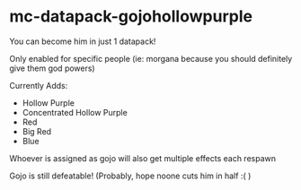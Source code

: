 # mc-datapack-gojohollowpurple
You can become him in just 1 datapack!

Only enabled for specific people (ie: morgana because you should definitely give them god powers)

Currently Adds:
+ Hollow Purple
+ Concentrated Hollow Purple
+ Red
+ Big Red
+ Blue

Whoever is assigned as gojo will also get multiple effects each respawn

Gojo is still defeatable! (Probably, hope noone cuts him in half :( )
